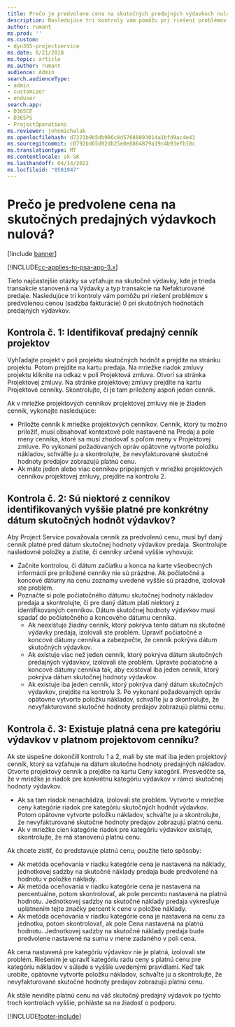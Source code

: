 ```yaml
---
title: Prečo je predvolene cena na skutočných predajných výdavkoch nulová?
description: Nasledujúce tri kontroly vám pomôžu pri riešení problémov s predvolenou cenou 0 pri skutočných hodnotách predajných výdavkov.
author: rumant
ms.prod: ''
ms.custom:
- dyn365-projectservice
ms.date: 8/21/2018
ms.topic: article
ms.author: rumant
audience: Admin
search.audienceType:
- admin
- customizer
- enduser
search.app:
- D365CE
- D365PS
- ProjectOperations
ms.reviewer: johnmichalak
ms.openlocfilehash: d7221b9b5db986c8d57688893014a1bfd9ac4e41
ms.sourcegitcommit: c0792bd65d92db25e0e8864879a19c4b93efb10c
ms.translationtype: MT
ms.contentlocale: sk-SK
ms.lasthandoff: 04/14/2022
ms.locfileid: "8581947"
---
```

# <a name="why-is-the-price-defaulting-to-zero-on-expense-sales-actuals"></a>Prečo je predvolene cena na skutočných predajných výdavkoch nulová?

[!include [banner](../includes/psa-now-project-operations.md)]

[!INCLUDE[cc-applies-to-psa-app-3.x](../includes/cc-applies-to-psa-app-3x.md)]

Tieto najčastejšie otázky sa vzťahuje na skutočné výdavky, kde je trieda transakcie stanovená na Výdavky a typ transakcie na Nefakturované predaje. Nasledujúce tri kontroly vám pomôžu pri riešení problémov s predvolenou cenou (sadzba fakturácie) 0 pri skutočných hodnotách predajných výdavkov.

## <a name="check-1-identify-the-sales-price-list-for-project"></a>Kontrola č. 1: Identifikovať predajný cenník projektov

Vyhľadajte projekt v poli projektu skutočných hodnôt a prejdite na stránku projektu. Potom prejdite na kartu predaja. Na mriežke riadok zmluvy projektu kliknite na odkaz v poli Projektová zmluva. Otvorí sa stránka Projektovej zmluvy. Na stránke projektovej zmluvy prejdite na kartu Projektové cenníky. Skontrolujte, či je tam priložený aspoň jeden cenník.

Ak v mriežke projektových cenníkov projektovej zmluvy nie je žiaden cenník, vykonajte nasledujúce:

- Priložte cenník k mriežke projektových cenníkov. Cenník, ktorý tu možno priložiť, musí obsahovať kontextové pole nastavené na Predaj a pole meny cenníka, ktoré sa musí zhodovať s poľom meny v Projektovej zmluve. Po vykonaní požadovaných opráv opätovne vytvorte položku nákladov, schváľte ju a skontrolujte, že nevyfakturované skutočné hodnoty predajov zobrazujú platnú cenu.
- Ak máte jeden alebo viac cenníkov pripojených v mriežke projektových cenníkov projektovej zmluvy, prejdite na kontrolu 2.

## <a name="check-2-are-any-of-the-price-lists-identified-above-valid-for-the-specific-date-of-the-expense-actual"></a>Kontrola č. 2: Sú niektoré z cenníkov identifikovaných vyššie platné pre konkrétny dátum skutočných hodnôt výdavkov?

Aby Project Service považovala cenník za predvolenú cenu, musí byť daný cenník platné pred dátum skutočnej hodnoty výdavkov predaja. Skontrolujte nasledovné položky a zistite, či cenníky určené vyššie vyhovujú:

- Začnite kontrolou, či dátum začiatku a konca na karte všeobecných informácií pre priložené cenníky nie sú prázdne. Ak počiatočné a koncové dátumy na cenu zoznamy uvedené vyššie sú prázdne, izolovali ste problém. 
- Poznačte si pole počiatočného dátumu skutočnej hodnoty nákladov predaja a skontrolujte, či pre daný dátum platí niektorý z identifikovaných cenníkov. Dátum skutočnej hodnoty výdavkov musí spadať do počiatočného a koncového dátumu cenníka. 
    - Ak neexistuje žiadny cenník, ktorý pokrýva tento dátum na skutočné výdavky predaja, izolovali ste problém. Upraviť počiatočné a koncové dátumy cenníka a zabezpečte, že cenník pokrýva dátum skutočných výdavkov. 
    - Ak existuje viac než jeden cenník, ktorý pokrýva dátum skutočných predajných výdavkov, izolovali ste problém. Upravte počiatočné a koncové dátumy cenníka tak, aby existoval iba jeden cenník, ktorý pokrýva dátum skutočnej hodnoty výdavkov. 
    - Ak existuje iba jeden cenník, ktorý pokrýva daný dátum skutočných výdavkov, prejdite na kontrolu 3.
Po vykonaní požadovaných opráv opätovne vytvorte položku nákladov, schváľte ju a skontrolujte, že nevyfakturované skutočné hodnoty predajov zobrazujú platnú cenu.

## <a name="check-3-is-there-a-valid-price-for-the-expense-category-in-the-applicable-project-price-list"></a>Kontrola č. 3: Existuje platná cena pre kategóriu výdavkov v platnom projektovom cenníku? 

Ak ste úspešne dokončili kontrolu 1 a 2, mali by ste mať iba jeden projektový cenník, ktorý sa vzťahuje na dátum skutočne hodnoty predajných nákladov. Otvorte projektový cenník a prejdite na kartu Ceny kategórií. Presvedčte sa, že v mriežke je riadok pre konkrétnu kategóriu výdavkov v rámci skutočnej hodnoty výdavkov.
 
- Ak sa tam riadok nenachádza, izolovali ste problém. Vytvorte v mriežke ceny kategórie riadok pre kategóriu skutočných hodnôt výdavkov. Potom opätovne vytvorte položku nákladov, schváľte ju a skontrolujte, že nevyfakturované skutočné hodnoty predajov zobrazujú platnú cenu. 
- Ak v mriežke cien kategórie riadok pre kategóriu výdavkov existuje, skontrolujte, že má stanovenú platnú cenu.

Ak chcete zistiť, čo predstavuje platnú cenu, použite tieto spôsoby:

- Ak metóda oceňovania v riadku kategórie cena je nastavená na náklady, jednotkovej sadzby na skutočné náklady predaja bude predvolené na hodnotu v položke náklady.
- Ak metóda oceňovania v riadku kategórie cena je nastavená na percentuálne, potom skontrolovať, ak pole percento nastavená na platnú hodnotu. Jednotkovej sadzby na skutočné náklady predaja vykresľuje uplatnením tejto značky percent k cene v položke náklady.
- Ak metóda oceňovania v riadku kategórie cena je nastavená na cenu za jednotku, potom skontrolovať, ak pole Cena nastavená na platnú hodnotu. Jednotkovej sadzby na skutočné náklady predaja bude predvolene nastavené na sumu v mene zadaného v poli cena.

Ak cena nastavená pre kategóriu výdavkov nie je platná, izolovali ste problém. Riešením je upraviť kategóriu radu ceny s platnú cenu pre kategóriu nákladov v súlade s vyššie uvedenými pravidlami. Keď tak urobíte, opätovne vytvorte položku nákladov, schváľte ju a skontrolujte, že nevyfakturované skutočné hodnoty predajov zobrazujú platnú cenu.

Ak stále nevidíte platnú cenu na váš skutočný predajný výdavok po týchto troch kontrolách vyššie, prihláste sa na žiadosť o podporu.




[!INCLUDE[footer-include](../includes/footer-banner.md)]

